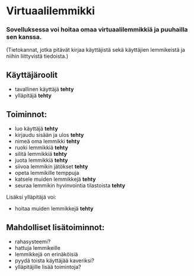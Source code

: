 # Virtuaalilemmikki

### Sovelluksessa voi hoitaa omaa virtuaalilemmikkiä ja puuhailla sen kanssa.
(Tietokannat, jotka pitävät kirjaa käyttäjistä sekä käyttäjien lemmikeistä ja niihin liittyvistä tiedoista.)

## Käyttäjäroolit
- tavallinen käyttäjä **tehty**
- ylläpitäjä **tehty**

## Toiminnot:
- luo käyttäjä **tehty**
- kirjaudu sisään ja ulos **tehty**
- nimeä oma lemmikki **tehty**
- ruoki lemmikkiä **tehty**
- silitä lemmikkiä **tehty**
- juota lemmikkiä **tehty**
- siivoa lemmikin jätökset **tehty**
- opeta lemmikille temppuja
- katsele muiden lemmikkejä **tehty**
- seuraa lemmikin hyvinvointia tilastoista **tehty**

Lisäksi ylläpitäjä voi:
- hoitaa muiden lemmikkejä **tehty**

## Mahdolliset lisätoiminnot:
- rahasysteemi?
- hattuja lemmikeille
- lemmikkejä on erinäköisiä
- pyydä toista käyttäjää kaveriksi?
- ylläpitäjille lisää toimintoja?
